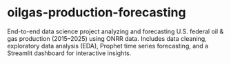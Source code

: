 # oilgas-production-forecasting
End-to-end data science project analyzing and forecasting U.S. federal oil &amp; gas production (2015–2025) using ONRR data.  Includes data cleaning, exploratory data analysis (EDA), Prophet time series forecasting, and a Streamlit dashboard for  interactive insights.
